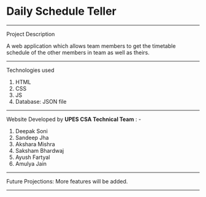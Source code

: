# Daily Schedule Teller

---

Project Description

A web application which allows team members to get the timetable schedule of the other members in team as well as theirs.

---

Technologies used

1. HTML
2. CSS
3. JS
4. Database: JSON file

---

Website Developed by **UPES CSA Technical Team** : -

1. Deepak Soni
2. Sandeep Jha
3. Akshara Mishra
4. Saksham Bhardwaj
5. Ayush Fartyal
6. Amulya Jain

---

Future Projections: More features will be added.

---
